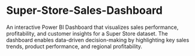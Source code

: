 # Super-Store-Sales-Dashboard
An interactive Power BI Dashboard that visualizes sales performance, profitability, and customer insights for a Super Store dataset. The dashboard enables data-driven decision-making by highlighting key sales trends, product performance, and regional profitability.

